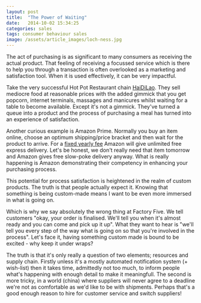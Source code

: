 ```yaml
---
layout: post
title:  "The Power of Waiting"
date:   2014-10-02 15:34:25
categories: sales
tags: consumer behaviour sales
image: /assets/article_images/loch-ness.jpg
---
```

The act of purchasing is as significant to many consumers as receiving the actual product. That feeling of receiving a focussed service which is there to help you through a transaction is often overlooked as a marketing and satisfaction tool. When it is used effectively, it can be very impactful.

Take the very successful Hot Pot Restaurant chain <a href="http://www.haidilao.com/index.html">HaiDiLao</a>. They sell mediocre food at reasonable prices with the added gimmick that you get popcorn, internet terminals, massages and manicures whilst waiting for a table to become available. Except it's not a gimmick. They've turned a queue into a product and the process of purchasing a meal has turned into an experience of satisfaction.

Another curious example is Amazon Prime. Normally you buy an item online, choose an optimum shipping/price bracket and then wait for the product to arrive. For a <a href="http://www.amazon.co.uk/gp/prime?ie=UTF8&*Version*=1&*entries*=0">fixed yearly fee</a> Amazon will give unlimited free express delivery. Let's be honest, we don't really need that item tomorrow and Amazon gives free slow-poke delivery anyway. What is really happening is Amazon demonstrating their competency in enhancing your purchasing process.

This potential for process satisfaction is heightened in the realm of custom products. The truth is that people actually expect it. Knowing that something is being custom-made means I want to be even more immersed in what is going on.

Which is why we say absolutely the wrong thing at Factory Five. We tell customers "okay, your order is finalised. We'll tell you when it's almost ready and you can come and pick up it up". What they want to hear is "we'll tell you every step of the way what is going on so that you're involved in the process". Let's face it, having something custom made is bound to be excited - why keep it under wraps?

The truth is that it's only really a question of two elements; resources and supply chain. Firstly unless it's a mostly automated notification system (+ wish-list) then it takes time, admittedly not too much, to inform people what's happening with enough detail to make it meaningfull. The second is more tricky, in a world (china) where suppliers will never agree to a deadline we're not as comfortable as we'd like to be with shipments. Perhaps that's a good enough reason to hire for customer service and switch suppliers!
